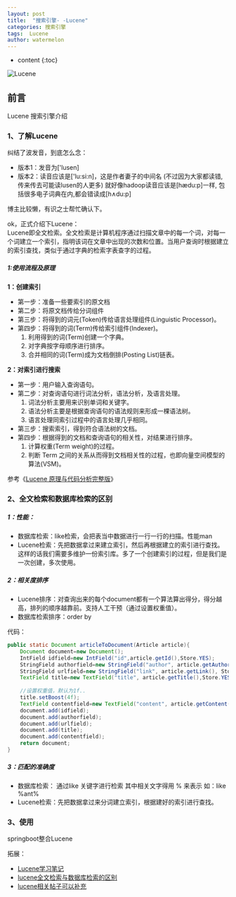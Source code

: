 ```yaml
---
layout: post
title:  "搜索引擎- -Lucene"
categories: 搜索引擎
tags:  Lucene
author: watermelon
---
```

* content
{:toc}

![Lucene](https://wx3.sinaimg.cn/mw1024/005xB1vLgy1fynd23xwfij30k00b975j.jpg)
## 前言
Lucene 搜索引擎介绍





### 1、了解Lucene
纠结了波发音，到底怎么念：
* 版本1：发音为['lusen] 
* 版本2：读音应该是['lu:si:n]，这是作者妻子的中间名 (不过因为大家都读错,传来传去可能读lusen的人更多) 就好像hadoop读音应该是[hædu:p]一样, 包括很多电子词典在内,都会错读成[h∧du:p]

博主比较懒，有识之士帮忙确认下。

ok，正式介绍下Lucene：  
Lucene即全文检索。全文检索是计算机程序通过扫描文章中的每一个词，对每一个词建立一个索引，指明该词在文章中出现的次数和位置。当用户查询时根据建立的索引查找，类似于通过字典的检索字表查字的过程。

##### 1:使用流程及原理

**1：创建索引**   

* 第一步：准备一些要索引的原文档  
* 第二步：将原文档传给分词组件  
* 第三步：将得到的词元(Token)传给语言处理组件(Linguistic Processor)。  
* 第四步：将得到的词(Term)传给索引组件(Indexer)。   
	1. 利用得到的词(Term)创建一个字典。   
	2. 对字典按字母顺序进行排序。  
	3. 合并相同的词(Term)成为文档倒排(Posting List)链表。   
	
**2：对索引进行搜索**

* 第一步：用户输入查询语句。   
* 第二步：对查询语句进行词法分析，语法分析，及语言处理。   
    1. 词法分析主要用来识别单词和关键字。   
    2. 语法分析主要是根据查询语句的语法规则来形成一棵语法树。   
    3. 语言处理同索引过程中的语言处理几乎相同。     
* 第三步：搜索索引，得到符合语法树的文档。  
* 第四步：根据得到的文档和查询语句的相关性，对结果进行排序。 
    1. 计算权重(Term weight)的过程。  
    2. 判断 Term 之间的关系从而得到文档相关性的过程，也即向量空间模型的算法(VSM)。  

参考《[Lucene 原理与代码分析完整版](https://gitee.com/watermelon0620/mydoc/tree/master/pdf)》

### 2、全文检索和数据库检索的区别
##### 1：性能：
* 数据库检索：like检索，会把表当中数据进行一行一行的扫描。性能man
* Lucene检索：先把数据拿过来建立索引，然后再根据建立的索引进行查找。这样的话我们需要多维护一份索引库。多了一个创建索引的过程，但是我们是一次创建，多次使用。

##### 2：相关度排序
* Lucene排序：对查询出来的每个document都有一个算法算出得分，得分越高，排列的顺序越靠前。支持人工干预（通过设置权重值）。
* 数据库检索排序：order by   
  
代码：
```java
public static Document articleToDocument(Article article){
    Document document=new Document();
    IntField idfield=new IntField("id",article.getId(),Store.YES);
    StringField authorfield=new StringField("author", article.getAuthor(), Store.YES);
    StringField urlfield=new StringField("link", article.getLink(), Store.YES);
    TextField title=new TextField("title", article.getTitle(),Store.YES);
    
    //设置权重值，默认为1f..
    title.setBoost(4f);
    TextField contentfield=new TextField("content", article.getContent(),Store.YES);
    document.add(idfield);
    document.add(authorfield);
    document.add(urlfield);
    document.add(title);
    document.add(contentfield);
    return document;
}
```

##### 3：匹配的准确度  
* 数据库检索： 通过like 关键字进行检索  其中相关文字得用 % 来表示  如：like %ant%
* Lucene检索：先把数据拿过来分词建立索引，根据建好的索引进行查找。
### 3、使用
springboot整合Lucene

拓展：
* [Lucene学习笔记](https://www.cnblogs.com/DarrenChan/p/5860738.html)  
* [lucene全文检索与数据库检索的区别](https://blog.csdn.net/zcl1199/article/details/51019093 )  
* [lucene相关帖子可以补充](https://blog.csdn.net/qq_14838603?t=1)  

